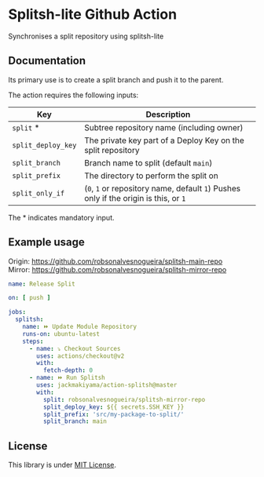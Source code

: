 Splitsh-lite Github Action
==========================

Synchronises a split repository using splitsh-lite

Documentation
-------------

Its primary use is to create a split branch and push it to the parent.

The action requires the following inputs:

Key                | Description
------------------ | -----------------------------------------------------------
`split` *          | Subtree repository name (including owner)
`split_deploy_key` | The private key part of a Deploy Key on the split repository
`split_branch`     | Branch name to split (default `main`)
`split_prefix`     | The directory to perform the split on
`split_only_if`    | (`0`, `1` or repository name, default `1`) Pushes only if the origin is this, or `1`

The * indicates mandatory input.

Example usage
-------------

Origin: https://github.com/robsonalvesnogueira/splitsh-main-repo  
Mirror: https://github.com/robsonalvesnogueira/splitsh-mirror-repo


```yaml
name: Release Split

on: [ push ]

jobs:
  splitsh:
    name: ⏩ Update Module Repository
    runs-on: ubuntu-latest
    steps:
      - name: ⤵️ Checkout Sources
        uses: actions/checkout@v2
        with:
          fetch-depth: 0
      - name: ⏩ Run Splitsh
        uses: jackmakiyama/action-splitsh@master
        with:
          split: robsonalvesnogueira/splitsh-mirror-repo
          split_deploy_key: ${{ secrets.SSH_KEY }}
          split_prefix: 'src/my-package-to-split/'
          split_branch: main
```

License
-------

This library is under [MIT License](http://opensource.org/licenses/mit-license.php).
